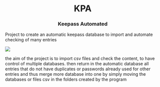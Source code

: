 <h1 align = 'Center'> KPA </h1>
<h3 align = 'Center'> Keepass Automated</h3>

Project to create an automatic keepass database to import and automate checking of many entries

<img src="https://upload.wikimedia.org/wikipedia/commons/thumb/0/07/KeePass_Logo_%282016%29.svg/180px-KeePass_Logo_%282016%29.svg.png"></img>

the aim of the project is to import csv files and check the content, to have control of multiple databases.
then return in the automatic database all entries that do not have duplicates or passwords already used for other entries and thus merge more
database into one by simply moving the databases or files
csv in the folders created by the program
